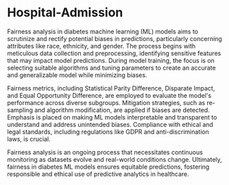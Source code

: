 # Hospital-Admission

Fairness analysis in diabetes machine learning (ML) models aims to scrutinize and rectify potential biases in predictions, particularly concerning attributes like race, ethnicity, and gender. The process begins with meticulous data collection and preprocessing, identifying sensitive features that may impact model predictions. During model training, the focus is on selecting suitable algorithms and tuning parameters to create an accurate and generalizable model while minimizing biases.

Fairness metrics, including Statistical Parity Difference, Disparate Impact, and Equal Opportunity Difference, are employed to evaluate the model's performance across diverse subgroups. Mitigation strategies, such as re-sampling and algorithm modification, are applied if biases are detected. Emphasis is placed on making ML models interpretable and transparent to understand and address unintended biases. Compliance with ethical and legal standards, including regulations like GDPR and anti-discrimination laws, is crucial.

Fairness analysis is an ongoing process that necessitates continuous monitoring as datasets evolve and real-world conditions change. Ultimately, fairness in diabetes ML models ensures equitable predictions, fostering responsible and ethical use of predictive analytics in healthcare.
